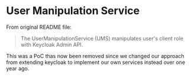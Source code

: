 # User Manipulation Service

From original README file:

> The UserManipulationService (UMS) manipulates user's client role with Keycloak Admin API.

This was a PoC thas now been removed since we changed our approach from extending keycloak
to implement our own services instead over one year ago.